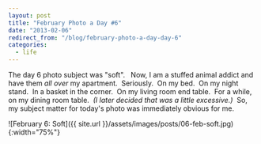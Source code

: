 ```yaml
---
layout: post
title: "February Photo a Day #6"
date: "2013-02-06"
redirect_from: "/blog/february-photo-a-day-day-6"
categories:
  - life
---
```


The day 6 photo subject was "soft".   Now, I am a stuffed animal addict and have them _all over_ my apartment.  Seriously.  On my bed.  On my night stand.  In a basket in the corner.  On my living room end table.  For a while, on my dining room table.  _(I later decided that was a little excessive.)_  So, my subject matter for today's photo was immediately obvious for me.

![February 6: Soft]({{ site.url }}/assets/images/posts/06-feb-soft.jpg){:width="75%"}
